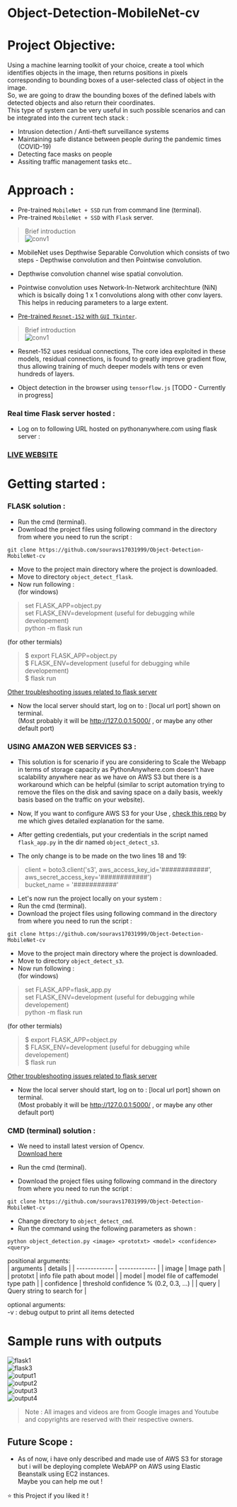 # Object-Detection-MobileNet-cv

# Project Objective: 
Using a machine learning toolkit of your choice, create a tool which identifies objects in the image, then returns positions in pixels corresponding to bounding boxes of a user-selected class of object in the image.    
So, we are going to draw the bounding boxes of the defined labels with detected objects and also return their coordinates.    
This type of system can be very useful in such possible scenarios and can be integrated into the current tech stack :    

* Intrusion detection / Anti-theft surveillance systems   
* Maintaining safe distance between people during the pandemic times (COVID-19)
* Detecting face masks on people     
* Assiting traffic management tasks etc..    


# Approach :   
* Pre-trained ```MobileNet + SSD``` run from command line (terminal).
* Pre-trained ```MobileNet + SSD``` with ```Flask``` server.     

> Brief introduction       
![conv1](/img/conv1.png)      
* MobileNet uses Depthwise Separable Convolution which consists of two steps - Depthwise convolution and then Pointwise convolution.   
* Depthwise convolution channel wise spatial convolution.   
* Pointwise convolution uses Network-In-Network architechture (NiN) which is bsically doing 1 x 1 convolutions along with other conv layers. This helps in reducing parameters to a large extent.     

* [Pre-trained ```Resnet-152``` with ```GUI Tkinter```](https://github.com/souravs17031999/Retinal_blindness_detection_Pytorch).     

> Brief introduction            
![conv1](/img/conv2.gif)         
* Resnet-152 uses residual connections, The core idea exploited in these models, residual connections, is found to greatly improve gradient flow, thus allowing training of much deeper models with tens or even hundreds of layers.       

* Object detection in the browser using ```tensorflow.js``` [TODO - Currently in progress]  


### Real time Flask server hosted :      
* Log on to following URL hosted on pythonanywhere.com using flask server :    

### [LIVE WEBSITE](https://souravsdlboy.pythonanywhere.com/object)    

# Getting started :     
### FLASK solution : 
* Run the cmd (terminal).     
* Download the project files using following command in the directory from where you need to run the script :       
```  
git clone https://github.com/souravs17031999/Object-Detection-MobileNet-cv    
```      
* Move to the project main directory where the project is downloaded.
* Move to directory ```object_detect_flask```.  
* Now run following :     
(for windows)     
> set FLASK_APP=object.py      
> set FLASK_ENV=development (useful for debugging while developement)     
> python -m flask run          

(for other termials)          

> $ export FLASK_APP=object.py   
> $ FLASK_ENV=development (useful for debugging while developement)     
> $ flask run       

[Other troubleshooting issues related to flask server](https://flask.palletsprojects.com/en/1.1.x/quickstart/#what-to-do-if-the-server-does-not-start)    

* Now the local server should start, log on to : [local url port] shown on terminal.     
(Most probably it will be http://127.0.0.1:5000/ , or maybe any other default port)   

### USING AMAZON WEB SERVICES S3 :      
* This solution is for scenario if you are considering to Scale the Webapp in terms of storage capacity as PythonAnywhere.com doesn't have scalability anywhere near as we have on AWS S3 but there is a workaround which can be helpful (similar to script automation trying to remove the files on the disk and saving space on a daily basis, weekly basis based on the traffic on your website).       

* Now, If you want to configure AWS S3 for your Use , [check this repo](https://github.com/souravs17031999/aws-s3-python) by me which gives detailed explanation for the same.    
* After getting credentials, put your credentials in the script named ```flask_app.py``` in the dir named ```object_detect_s3```.   
* The only change is to be made on the two lines 18 and 19:      

> client = boto3.client('s3', aws_access_key_id='############', aws_secret_access_key='############')     
> bucket_name = '###########'       

* Let's now run the project locally on your system :        
* Run the cmd (terminal).     
* Download the project files using following command in the directory from where you need to run the script :       
```  
git clone https://github.com/souravs17031999/Object-Detection-MobileNet-cv    
```      
* Move to the project main directory where the project is downloaded.   
* Move to directory ```object_detect_s3```.    
* Now run following :     
(for windows)     
> set FLASK_APP=flask_app.py  
> set FLASK_ENV=development (useful for debugging while developement)       
> python -m flask run       

(for other termials)          

> $ export FLASK_APP=object.py  
> $ FLASK_ENV=development (useful for debugging while developement)     
> $ flask run       

[Other troubleshooting issues related to flask server](https://flask.palletsprojects.com/en/1.1.x/quickstart/#what-to-do-if-the-server-does-not-start)        

* Now the local server should start, log on to : [local url port] shown on terminal.      
(Most probably it will be http://127.0.0.1:5000/ , or maybe any other default port)    



### CMD (terminal) solution :    
* We need to install latest version of Opencv.     
[Download here](https://pypi.org/project/opencv-python/)   
* Run the cmd (terminal).    

* Download the project files using following command in the directory from where you need to run the script :   
```
git clone https://github.com/souravs17031999/Object-Detection-MobileNet-cv
```     
* Change directory to ```object_detect_cmd```.    
* Run the command using the following parameters as shown : 
```
python object_detection.py <image> <prototxt> <model> <confidence> <query>
``` 
 
positional arguments:   
| arguments  | details |
| ------------- | ------------- |
| image | Image path |  
| prototxt | info file path about model |
| model | model file of caffemodel type path |
| confidence | threshold confidence % (0.2, 0.3, ...)  |
| query | Query string to search for |     

optional arguments:         
  -v  :  debug output to print all items detected    
  
# Sample runs with outputs
![flask1](/img/output/output_final.JPG)   
![flask3](/img/flask3.JPG)    
![output1](/img/output/output1.JPG)    
![output2](/img/output/output2.JPG)   
![output3](/img/output/output3.JPG)   
![output4](/img/output_animate.gif)      
      
     
> Note : All images and videos are from Google images and Youtube and copyrights are reserved with their respective owners.

## Future Scope :    
* As of now, i have only described and made use of AWS S3 for storage but i will be deploying complete WebAPP on AWS using Elastic Beanstalk using EC2 instances.      
Maybe you can help me out !      

⭐️ this Project if you liked it !

